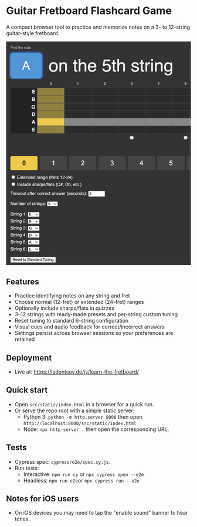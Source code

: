 # Guitar Fretboard Flashcard Game

A compact browser tool to practice and memorize notes on a 3- to 12-string guitar-style fretboard.

![screenshot](./docs/img/app-screenshot.png)

## Features

- Practice identifying notes on any string and fret
- Choose normal (12-fret) or extended (24-fret) ranges
- Optionally include sharps/flats in quizzes
- 3–12 strings with ready-made presets and per-string custom tuning
- Reset tuning to standard 6-string configuration
- Visual cues and audio feedback for correct/incorrect answers
- Settings persist across browser sessions so your preferences are retained

## Deployment

- Live at: https://ledentsov.de/js/learn-the-fretboard/

## Quick start

- Open `src/static/index.html` in a browser for a quick run.
- Or serve the repo root with a simple static server:
  - Python 3: `python -m http.server 8000` then open `http://localhost:8000/src/static/index.html`
  - Node: `npx http-server .` then open the corresponding URL.

## Tests

- Cypress spec: `cypress/e2e/spec.cy.js`.
- Run tests:
  - Interactive: `npm run cy` or `npx cypress open --e2e`
  - Headless: `npm run e2e`or `npx cypress run --e2e`

## Notes for iOS users

- On iOS devices you may need to tap the "enable sound" banner to hear tones.
